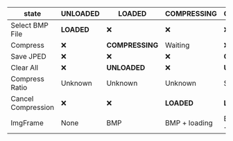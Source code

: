 | state              | UNLOADED   | LOADED          | COMPRESSING   | COMPRESSED            |
| ------------------ | ---------- | --------------- | ------------- | --------------------- |
| Select BMP File    | **LOADED** | ❌               | ❌             | ❌                     |
| Compress           | ❌          | **COMPRESSING** | Waiting       | ❌                     |
| Save JPED          | ❌          | ❌               | ❌             | **COMPRESSED**        |
| Clear All          | ❌          | **UNLOADED**    | ❌             | **UNLOADED**          |
| Compress Ratio     | Unknown    | Unknown         | Unknown       | Show                  |
| Cancel Compression | ❌          | ❌               | **LOADED**    | **LOADED**            |
| ImgFrame           | None       | BMP             | BMP + loading | BMP + arrow + loading |



